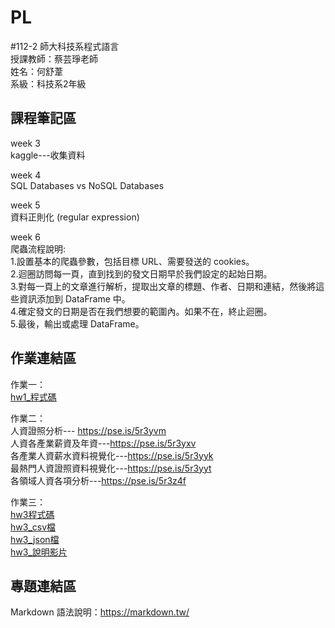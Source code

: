 # PL
#112-2 師大科技系程式語言   
授課教師：蔡芸琤老師  
姓名：何舒葦  
系級：科技系2年級  

## 課程筆記區  
week 3  
kaggle---收集資料  

week 4  
SQL Databases vs NoSQL Databases  

week 5  
資料正則化 (regular expression)  

week 6  
爬蟲流程說明:  
1.設置基本的爬蟲參數，包括目標 URL、需要發送的 cookies。  
2.迴圈訪問每一頁，直到找到的發文日期早於我們設定的起始日期。  
3.對每一頁上的文章進行解析，提取出文章的標題、作者、日期和連結，然後將這些資訊添加到 DataFrame 中。  
4.確定發文的日期是否在我們想要的範圍內。如果不在，終止迴圈。  
5.最後，輸出或處理 DataFrame。  





## 作業連結區  
作業一：  
<a href='https://colab.research.google.com/drive/1rgLeC8qPCAuJy9lnhudHGMa9h7C9cvKK?usp=sharing '>hw1_程式碼</a>  

作業二：  
人資證照分析--- https://pse.is/5r3yvm  
人資各產業薪資及年資---https://pse.is/5r3yxv  
各產業人資薪水資料視覺化---https://pse.is/5r3yyk  
最熱門人資證照資料視覺化---https://pse.is/5r3yyt  
各領域人資各項分析---https://pse.is/5r3z4f  

作業三：  
<a href='https://colab.research.google.com/drive/10PJnU3x0-X9R38xX48jHxydKWj7F6ahv?usp=sharing '>hw3程式碼</a>  
<a href='https://github.com/Ho-Shu-wei/PL-Repo/blob/main/hw3-data.csv'>hw3_csv檔</a>  
<a href='https://github.com/Ho-Shu-wei/PL-Repo/blob/main/hw3-data.json'>hw3_json檔</a>  
<a href='https://youtu.be/iwVWcyItIYU'>hw3_說明影片</a>  







## 專題連結區  

Markdown 語法說明：https://markdown.tw/

